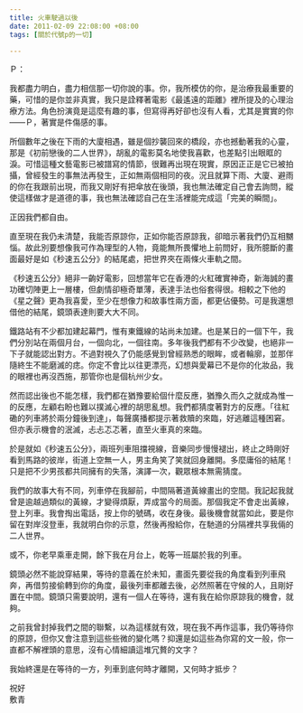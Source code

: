 ```yaml
---
title: 火車駛過以後
date: 2011-02-09 22:08:00 +08:00
tags: [關於代號p的一切]

---
```


Ｐ：  
  
我都盡力明白，盡力相信那一切你說的事。你，我所模仿的你，是治療我最重要的藥，可惜的是你並非真實，我只是詮釋著電影《最遙遠的距離》裡所提及的心理治療方法。角色扮演竟是這麼有趣的事，但寫得再好卻也沒有人看，尤其是實實的你——Ｐ，著實是件傷感的事。  
  
所個數年之後在下雨的大廈相遇，雖是個抄襲回來的橋段，亦也撼動著我的心靈，那是《初前戀後的二人世界》，胡亂的電影莫名地使我喜歡，也差點引出眼眶的 淚。可惜這種文藝電影已被譜寫的情節，很難再出現在現實，原因正正是它已被拍攝，曾經發生的事無法再發生，正如無兩個相同的夜。況且就算下雨、大廈、避雨 的你在我跟前出現，而我又剛好有把傘放在後頭，我也無法確定自己會去詢問，縱使這樣做才是道德的事，我也無法確認自己在生活裡能完成這「完美的瞬間」。  
  
正因我們都自由。  
  
直至現在我仍未清楚，我能否原諒你，正如你能否原諒我，卻暗示著我們仍互相嬲惱。故此別要想像我可作為理型的人物，竟能無所畏懼地上前問好，我所臆斷的畫面最好是如《秒速五公分》的結尾處，把世界夾在兩條火車軌之間。  
  
《秒速五公分》絕非一齣好電影，回想當年它在香港的火紅確實神奇，新海誠的畫功確切陣更上一層樓，但劇情卻極奇單薄，表達手法也俗套得很。相較之下他的《星之聲》更為我喜愛，至少在想像力和故事性兩方面，都更佔優勢。可是我還想借他的結尾，鏡頭表達則要大大不同。  
  
鐵路站有不少都加建起幕門，惟有東鐵線的站尚未加建。也是某日的一個下午，我們分別站在兩個月台，一個向北，一個往南。多年後我們都有不少改變，也絕非一 下子就能認出對方。不過對視久了仍能感覺到曾經熟悉的眼眸，或者輪廓，並那伴隨終生不能磨滅的痣。你定不會比以往更漂亮，幻想與愛幕已不是你的化妝品，我 的眼裡也再沒西施，那管你也是個杭州少女。  
  
然而認出後也不能怎樣，我們都在猶豫要給個什麼反應，猶豫久而久之就成為惟一的反應，左顧右盼也難以撲滅心裡的胡思亂想。我們都猜度著對方的反應。「往紅 磡的列車將於兩分鐘後到達」，每聲廣播都提示著救贖的來臨，好逃離這種困窘。但亦表示機會的泯滅，忐忐忑忑著，直至火車真的來臨。  
  
於是就如《秒速五公分》，兩班列車阻擋視線，音樂同步慢慢褪出，終止之時剛好看到馬路的彼岸，街道上空無一人，男主角笑了笑就回身離開。多麼庸俗的結尾！只是把不少男孩都共同擁有的失落，演譯一次，觀眾根本無需猜度。  
  
我們的故事大有不同，列車停在我腳前，中間隔著道黃線畫出的空間。我記起我就曾是逾越過類似的黃線，才變得煩厭，弄成當今的局面。那個我定不會走出黃線， 登上列車。我會掏出電話，按上你的號碼，收在身後。最後機會就當如此，要是你留在對岸沒登車，我就明白你的示意，然後再撥給你，在馳道的分隔裡共享我倆的 二人世界。  
  
或不，你老早乘車走開，餘下我在月台上，乾等一班屬於我的列車。  
  
鏡頭必然不能說穿結果，等待的意義在於未知，畫面先要從我的角度看到列車飛奔，再借剪接偷轉到你的角度，最後列車都離去後，必然照著在守候的人，且剛好置在中間。鏡頭只需要說明，還有一個人在等待，還有我在給你原諒我的機會，就夠。  
  
之前我曾封掉我們之間的聯繫，以為這樣就有效，現在我不再作這事，我仍等待你的原諒，但你又會注意到這些些微的變化嗎？抑還是如這些為你寫的文一般，你一直都不解裡頭的意思，沒有心情細讀這堆冗贅的文字？  
  
我始終還是在等待的一方，列車到底何時才離開，又何時才抵步？  
  
祝好  
敷青
